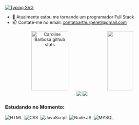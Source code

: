 <!-- Descrição rápida com as letras animadas -->
[![Typing SVG](https://readme-typing-svg.herokuapp.com/?color=8A2BE2&size=35&center=true&vCenter=true&width=1000&lines=Olá,+Meu+nome+é+Arthur+Pereti;Tenho+17+anos;Curso+o+3°+ano+do+Ensino+Médio;Integrado+com+Desenvolvimento+de+Sistemas;No+SESI+SENAI+:%29)](https://git.io/typing-svg)
<!-- Curso+o+3°+ano+do+Ensino+Médio;Integrado+com+Desenvolvimento+de+Sistemas;No+SESI+SENAI -->

<!-- Informarções -->
- 🔭 Atualmente estou me tornando um programador Full Stack
- 📫 Contate-me no email: contatoarthurpereti@gmail.com

<!-- Gráfico sobre os versionamentos durante o mês -->
<!-- [![Ashutosh's github activity graph](https://github-readme-activity-graph.cyclic.app/graph?username=arthurpereti&bg_color=000000&color=00bfff&line=8a2be2&point=00bfff&area=true&hide_border=true)](https://github.com/arthurpereti?tab=repositories) -->

<!-- Estátisticas do Perfil -->
<div align="center">  
  <img width="49%" height="195px" src="https://github-readme-stats.vercel.app/api?username=arthurpereti&show_icons=true&count_private=true&hide_border=true&title_color=8A2BE2&icon_color=8A2BE2&text_color=00bfff&bg_color=0d1117" alt="Caroline Barbosa github stats" />
  <img width="41%" height="195px" src="https://github-readme-stats.vercel.app/api/top-langs/?username=arthurpereti&layout=compact&hide_border=true&title_color=8A2BE2&text_color=00bfff&bg_color=0d1117" />
</div>

<!-- Ícones de Redes Sociais -->
<div align=center> 
  <a href="https://www.instagram.com/arthurpereti/" target="_blank"><img src="https://img.shields.io/badge/-Instagram-%23E4405F?style=for-the-badge&logo=instagram&logoColor=white" target="_blank"></a>
<!--   <a href = "mailto:arthurcoelho2005@gmail.com?subject=Me%20interessei%20no%20seu%20trabalho%20Arthur"><img src="https://img.shields.io/badge/-Gmail-%23333?style=for-the-badge&logo=gmail&logoColor=white" target="_blank"></a> -->
  <a href="https://www.linkedin.com/in/arthurpereti" target="_blank"><img src="https://img.shields.io/badge/-LinkedIn-%230077B5?style=for-the-badge&logo=linkedin&logoColor=white" target="_blank"></a> 
</div>

<!-- Ícones das minhas habilidades -->
### Estudando no Momento:
![HTML](https://img.shields.io/badge/HTML5-0D1117?style=for-the-badge&logo=html5&logoColor=E34F26)&nbsp;
![CSS](https://img.shields.io/badge/-CSS-0D1117?style=for-the-badge&logo=CSS3&logoColor=1572B6&labelColor=0D1117)&nbsp;
![JavaScript](https://img.shields.io/badge/-JavaScript-0D1117?style=for-the-badge&logo=javascript&labelColor=0D1117)&nbsp;
![Node.JS](https://img.shields.io/badge/-Node.JS-0D1117?style=for-the-badge&logo=node.js&labelColor=0D1117&textColor=0D1117)&nbsp;
![MYSQL](https://img.shields.io/badge/MySQL-0D1117?style=for-the-badge&logo=mysql&logoColor=white)&nbsp;

